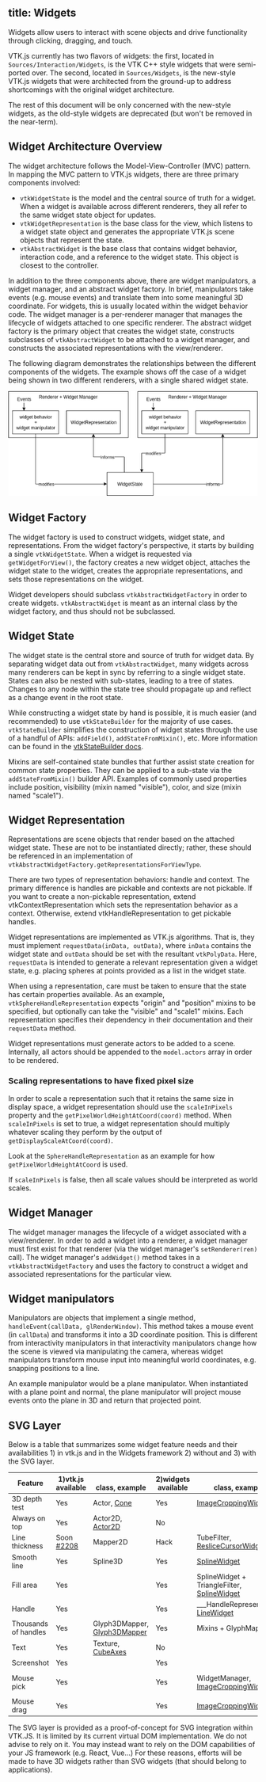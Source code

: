 title: Widgets
---

Widgets allow users to interact with scene objects and drive functionality
through clicking, dragging, and touch.

VTK.js currently has two flavors of widgets: the first, located in
`Sources/Interaction/Widgets`, is the VTK C++ style widgets that were
semi-ported over. The second, located in `Sources/Widgets`, is the new-style
VTK.js widgets that were architected from the ground-up to address shortcomings
with the original widget architecture.

The rest of this document will be only concerned with the new-style widgets, as
the old-style widgets are deprecated (but won't be removed in the near-term).

## Widget Architecture Overview

The widget architecture follows the Model-View-Controller (MVC) pattern. In
mapping the MVC pattern to VTK.js widgets, there are three primary components
involved:
- `vtkWidgetState` is the model and the central source of truth for a widget.
  When a widget is available across different renderers, they all refer to the
  same widget state object for updates.
- `vtkWidgetRepresentation` is the base class for the view, which listens to a
  widget state object and generates the appropriate VTK.js scene objects that
  represent the state.
- `vtkAbstractWidget` is the base class that contains widget behavior,
  interaction code, and a reference to the widget state. This object is closest
  to the controller.

In addition to the three components above, there are widget manipulators, a
widget manager, and an abstract widget factory. In brief, manipulators take
events (e.g. mouse events) and translate them into some meaningful 3D
coordinate. For widgets, this is usually located within the widget behavior
code. The widget manager is a per-renderer manager that manages the lifecycle
of widgets attached to one specific renderer. The abstract widget factory is
the primary object that creates the widget state, constructs subclasses of
`vtkAbstractWidget` to be attached to a widget manager, and constructs the
associated representations with the view/renderer.

The following diagram demonstrates the relationships between the different
components of the widgets. The example shows off the case of a widget being
shown in two different renderers, with a single shared widget state.

![Widgets Diagram][WidgetsDiagram]

## Widget Factory

The widget factory is used to construct widgets, widget state, and
representations. From the widget factory's perspective, it starts by building a
single `vtkWidgetState`. When a widget is requested via `getWidgetForView()`,
the factory creates a new widget object, attaches the widget state to the
widget, creates the appropriate representations, and sets those representations
on the widget.

Widget developers should subclass `vtkAbstractWidgetFactory` in order to create
widgets. `vtkAbstractWidget` is meant as an internal class by the widget
factory, and thus should not be subclassed.

## Widget State

The widget state is the central store and source of truth for widget data. By
separating widget data out from `vtkAbstractWidget`, many widgets across many
renderers can be kept in sync by referring to a single widget state. States can
also be nested with sub-states, leading to a tree of states. Changes to any
node within the state tree should propagate up and reflect as a change event in
the root state.

While constructing a widget state by hand is possible, it is much easier (and
recommended) to use `vtkStateBuilder` for the majority of use cases.
`vtkStateBuilder` simplifies the construction of widget states through the use
of a handful of APIs: `addField()`, `addStateFromMixin()`, etc. More
information can be found in the [vtkStateBuilder docs](../api/Widgets_Core_StateBuilder.html).

Mixins are self-contained state bundles that further assist state creation for
common state properties. They can be applied to a sub-state via the
`addStateFromMixin()` builder API. Examples of commonly used properties include
position, visibility (mixin named "visible"), color, and size (mixin named
"scale1").

## Widget Representation

Representations are scene objects that render based on the attached widget
state. These are not to be instantiated directly; rather, these should be
referenced in an implementation of
`vtkAbstractWidgetFactory.getRepresentationsForViewType`.

There are two types of representation behaviors: handle and context. The
primary difference is handles are pickable and contexts are not pickable. If
you want to create a non-pickable representation, extend
vtkContextRepresentation which sets the representation behavior as a context.
Otherwise, extend vtkHandleRepresentation to get pickable handles.

Widget representations are implemented as VTK.js algorithms. That is, they must
implement `requestData(inData, outData)`, where `inData` contains the widget
state and `outData` should be set with the resultant `vtkPolyData`. Here,
`requestData` is intended to generate a relevant representation given a widget
state, e.g. placing spheres at points provided as a list in the widget state.

When using a representation, care must be taken to ensure that the state has
certain properties available. As an example, `vtkSphereHandleRepresentation`
expects "origin" and "position" mixins to be specified, but optionally can take
the "visible" and "scale1" mixins. Each representation specifies their
dependency in their documentation and their `requestData` method.

Widget representations must generate actors to be added to a scene. Internally,
all actors should be appended to the `model.actors` array in order to be
rendered.

### Scaling representations to have fixed pixel size

In order to scale a representation such that it retains the same size in
display space, a widget representation should use the `scaleInPixels` property
and the `getPixelWorldHeightAtCoord(coord)` method. When `scaleInPixels` is set
to true, a widget representation should multiply whatever scaling they perform
by the output of `getDisplayScaleAtCoord(coord)`.

Look at the `SphereHandleRepresentation` as an example for how
`getPixelWorldHeightAtCoord` is used.

If `scaleInPixels` is false, then all scale values should be interpreted as
world scales.

## Widget Manager

The widget manager manages the lifecycle of a widget associated with a
view/renderer. In order to add a widget into a renderer, a widget manager must
first exist for that renderer (via the widget manager's `setRenderer(ren)`
call). The widget manager's `addWidget()` method takes in a
`vtkAbstractWidgetFactory` and uses the factory to construct a widget and
associated representations for the particular view.

## Widget manipulators

Manipulators are objects that implement a single method, `handleEvent(callData,
glRenderWindow)`. This method takes a mouse event (in `callData`) and
transforms it into a 3D coordinate position. This is different from
interactivity manipulators in that interactivity manipulators change how the
scene is viewed via manipulating the camera, whereas widget manipulators
transform mouse input into meaningful world coordinates, e.g. snapping
positions to a line.

An example manipulator would be a plane manipulator. When instantiated with a
plane point and normal, the plane manipulator will project mouse events onto the
plane in 3D and return that projected point.

## SVG Layer

Below is a table that summarizes some widget feature needs and their availabilities 1) in vtk.js and in the Widgets framework 2) without and 3) with the SVG layer.

|     Feature     | 1)vtk.js<br/>available | <br/>class, example | 2)widgets<br/>available | <br/>class, example | 3)SVG<br/>available | <br/>class, example |
|-----------------|------------------------|---------------------|-------------------------|---------------------|---------------------|---------------------|
| 3D depth test   | Yes | Actor, [Cone](https://kitware.github.io/vtk-js/examples/Cone.html) | Yes        | [ImageCroppingWidget](https://kitware.github.io/vtk-js/examples/ImageCroppingWidget.html)  | Never |   |
| Always on top   | Yes | Actor2D, [Actor2D](https://kitware.github.io/vtk-js/examples/Actor2D.html) | No |   | Yes | [PolyLineWidget](https://kitware.github.io/vtk-js/examples/PolyLineWidget.html)
| Line thickness  | Soon [#2208](https://github.com/Kitware/vtk-js/pull/2208) | Mapper2D | Hack | TubeFilter, [ResliceCursorWidget](https://kitware.github.io/vtk-js/examples/ResliceCursorWidget.html) |Yes
| Smooth line     | Yes | Spline3D | Yes | [SplineWidget](https://kitware.github.io/vtk-js/examples/PolyLineWidget.html) | Yes |
| Fill area       | Yes |   | Yes | SplineWidget + TriangleFilter, [SplineWidget](https://kitware.github.io/vtk-js/examples/PolyLineWidget.html) | Yes |
| Handle          | Yes |   | Yes | ___HandleRepresentation, [LineWidget](https://kitware.github.io/vtk-js/examples/LineWidget.html) | Yes |
| Thousands of handles | Yes | Glyph3DMapper, [Glyph3DMapper](https://kitware.github.io/vtk-js/examples/Glyph3DMapper.html) | Yes | Mixins + GlyphMapper | Never |
| Text            | Yes | Texture, [CubeAxes](https://kitware.github.io/vtk-js/examples/CubeAxes.html) | No |  | Yes | [LineWidget](https://kitware.github.io/vtk-js/examples/LineWidget.html)
| Screenshot      | Yes |   | Yes |   | No |
| Mouse pick      | Yes |   | Yes | WidgetManager, [ImageCroppingWidget](https://kitware.github.io/vtk-js/examples/ImageCroppingWidget.html) | Yes | [LineWidget](https://kitware.github.io/vtk-js/examples/LineWidget.html) (text handle is pickable)
| Mouse drag      | Yes |   | Yes | [ImageCroppingWidget](https://kitware.github.io/vtk-js/examples/ImageCroppingWidget.html)  | No |

The SVG layer is provided as a proof-of-concept for SVG integration within VTK.JS.
It is limited by its current virtual DOM implementation. We do not advise to rely on it.
You may instead want to rely on the DOM capabilities of your JS framework (e.g. React, Vue...)
For these reasons, efforts will be made to have 3D widgets rather than SVG widgets (that should belong to applications).

[WidgetsDiagram]: ./gallery/widgets_diagram.png

